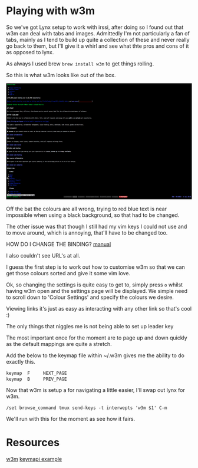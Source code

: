 Playing with w3m
================

So we've got Lynx setup to work with irssi, after doing so I found out
that w3m can deal with tabs and images. Admittedly I'm not particularly
a fan of tabs, mainly as I tend to build up quite a collection of these
and never really go back to them, but I'll give it a whirl and see what
thte pros and cons of it as opposed to lynx.

As always I used brew `brew install w3m` to get things rolling.

So this is what w3m looks like out of the box.

![default setup](https://github.com/baphled/dotfile-diaries/raw/master/screenshots/w3m-default.png)

Off the bat the colours are all wrong, trying to red blue text is near
impossible when using a black background, so that had to be changed.

The other issue was that though I still had my vim keys I could not use
<C-B> and <C-F> to move around, which is annoying, that'll have to be
changed too.

HOW DO I CHANGE THE BINDING?
[manual](http://w3m.sourceforge.net/MANUAL)

I also couldn't see URL's at all.

I guess the first step is to work out how to customise w3m so that we
can get those colours sorted and give it some vim love.

Ok, so changing the settings is quite easy to get to, simply press `o`
whilst having w3m open and the settings page will be displayed. We
simple need to scroll down to 'Colour Settings' and specify the colours we desire.

Viewing links it's just as easy as interacting with any other link so
that's cool :)

The only things that niggles me is not being able to set up leader key 

The most important once for the moment are to page up and down quickly
as the default mappings are quite a stretch.

Add the below to the keymap file within ~/.w3m gives me the ability to
do exactly this.

    keymap  F     NEXT_PAGE
    keymap  B     PREV_PAGE

Now that w3m is setup a for navigating a little easier, I'll swap out
lynx for w3m.

    /set browse_command tmux send-keys -t interwepts 'w3m $1' C-m

We'll run with this for the moment as see how it fairs.

Resources
=========

[w3m](http://w3m.sourceforge.net/)
[keymapi example](http://fts.ifac.cnr.it/cgi-bin/dwww/usr/share/doc/w3m/examples/keymap.default)
